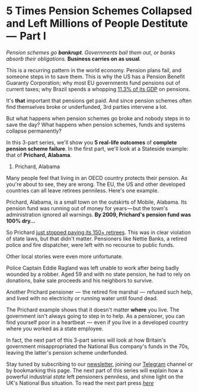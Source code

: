 ﻿# 5 Times Pension Schemes Collapsed and Left Millions of People Destitute  —  Part I

_Pension schemes go **bankrupt**._ _Governments bail them out, or banks absorb their obligations._ **Business carries on as usual**_._

This is a recurring pattern in the world economy. Pension plans fail, and someone steps in to save them. This is why the US has a Pension Benefit Guaranty Corporation; why most EU governments fund pensions out of current taxes; why Brazil spends a whopping [11.3% of its GDP](https://www.imf.org/external/np/blog/dialogo/120116.pdf) on pensions.

It&#39;s **that** important that pensions get paid. And since pension schemes often find themselves broke or underfunded, 3rd parties intervene a lot.

But what happens when pension schemes go broke and nobody steps in to save the day? What happens when pension schemes, funds and systems collapse permanently?

In this 3-part series, we&#39;ll show you **5 real-life outcomes** of **complete pension scheme failure**. In the first part, we&#39;ll look at a Stateside example: that of **Prichard, Alabama**.

1. Prichard, Alabama

Many people feel that living in an OECD country protects their pension. As you&#39;re about to see, they are wrong. The EU, the US and other developed countries can all leave retirees penniless. Here&#39;s one example.

Prichard, Alabama, is a small town on the outskirts of Mobile, Alabama. Its pension fund was running out of money for years — but the town&#39;s administration ignored all warnings. **By 2009, Prichard&#39;s pension fund was 100% dry…**

So Prichard [just stopped paying its 150+ retirees](https://www.nytimes.com/2010/12/23/business/23prichard.html). This was in clear violation of state laws, but that didn&#39;t matter. Pensioners like Nettie Banks, a retired police and fire dispatcher, were left with no recourse to public funds.

Other local stories were even more unfortunate.

Police Captain Eddie Ragland was left unable to work after being badly wounded by a robber. Aged 59 and with no state pension, he had to rely on donations, bake sale proceeds and his neighbors to survive.

Another Prichard pensioner  —  the retired fire marshal  —  refused such help, and lived with no electricity or running water until found dead.

The Prichard example shows that it doesn&#39;t matter **where** you live. The government isn&#39;t always going to step in to help. As a pensioner, you can find yourself poor in a heartbeat  —  even if you live in a developed country where you worked as a state employee.

In fact, the next part of this 3-part series will look at how Britain&#39;s government misappropriated the National Bus company&#39;s funds in the 70s, leaving the latter&#39;s pension scheme underfunded.

Stay tuned by subscribing to our [newsletter](https://akropolis.io/), joining our [Telegram](https://t.me/akropolis_official) channel or by bookmarking this page. The next part of this series will explain how a powerful industrial _state_ left pensioners penniless, and shine light on the UK&#39;s National Bus situation. To read the next part press _[here](https://wiki.akropolis.io/library/2018%205%20Times%20Pension%20Schemes%20Collapsed%20and%20Left%20Millions%20of%20People%20Destitute%202/)_
